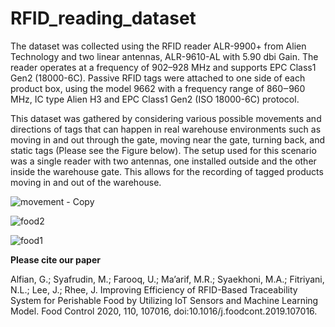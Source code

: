 # RFID_reading_dataset

The dataset was collected using the RFID reader ALR-9900+ from Alien Technology and two linear antennas, ALR-9610-AL with 5.90 dbi Gain. 
The reader operates at a frequency of 902–928 MHz and supports EPC Class1 Gen2 (18000-6C). 
Passive RFID tags were attached to one side of each product box, using the model 9662 with a frequency range of 860‒960 MHz, IC type Alien H3 and EPC Class1 Gen2 (ISO 18000-6C) protocol. 

This dataset was gathered by considering various possible movements and directions of tags that can happen in real warehouse environments such as moving in and out through the gate, moving near the gate, turning back, and static tags (Please see the Figure below).
The setup used for this scenario was a single reader with two antennas, one installed outside and the other inside the warehouse gate. 
This allows for the recording of tagged products moving in and out of the warehouse. 


![movement - Copy](https://user-images.githubusercontent.com/84846504/219872828-a9ed90a6-3ab8-41e3-af48-caff75ebda29.png)

![food2](https://user-images.githubusercontent.com/84846504/219873093-6cd14fea-58fc-4da3-a5ab-f1004bbbe3b5.jpg)

![food1](https://user-images.githubusercontent.com/84846504/219873109-abd09953-6292-4628-a00f-5e24e8782e1d.jpg)


<b>Please cite our paper</b>

Alfian, G.; Syafrudin, M.; Farooq, U.; Ma’arif, M.R.; Syaekhoni, M.A.; Fitriyani, N.L.; Lee, J.; Rhee, J. Improving Efficiency of RFID-Based Traceability System for Perishable Food by Utilizing IoT Sensors and Machine Learning Model. Food Control 2020, 110, 107016, doi:10.1016/j.foodcont.2019.107016.
